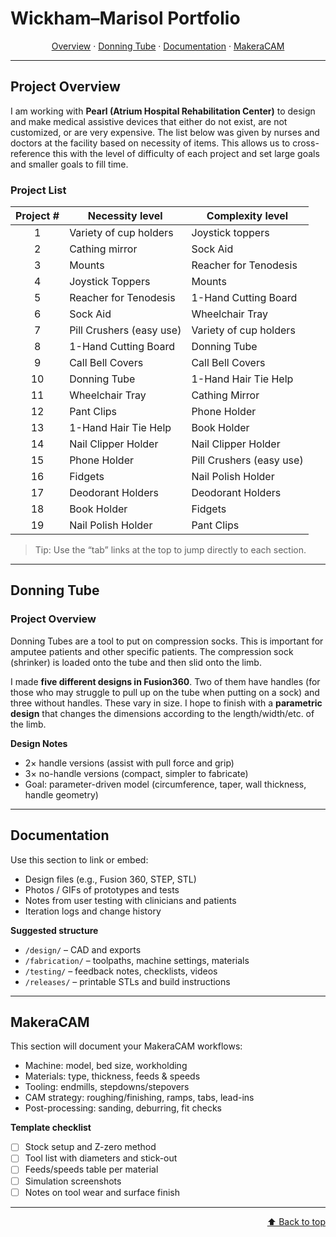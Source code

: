 # Wickham–Marisol Portfolio

<p align="center">
  <a href="#project-overview">Overview</a> ·
  <a href="#donning-tube">Donning Tube</a> ·
  <a href="#documentation">Documentation</a> ·
  <a href="#makeracam">MakeraCAM</a>
</p>

---

## Project Overview

I am working with **Pearl (Atrium Hospital Rehabilitation Center)** to design and make medical assistive devices that either do not exist, are not customized, or are very expensive. The list below was given by nurses and doctors at the facility based on necessity of items. This allows us to cross-reference this with the level of difficulty of each project and set large goals and smaller goals to fill time.

### Project List

| **Project #** | **Necessity level**           | **Complexity level**         |
|:-------------:|-------------------------------|------------------------------|
| 1             | Variety of cup holders        | Joystick toppers             |
| 2             | Cathing mirror                | Sock Aid                     |
| 3             | Mounts                        | Reacher for Tenodesis        |
| 4             | Joystick Toppers              | Mounts                       |
| 5             | Reacher for Tenodesis         | 1-Hand Cutting Board         |
| 6             | Sock Aid                      | Wheelchair Tray              |
| 7             | Pill Crushers (easy use)      | Variety of cup holders       |
| 8             | 1-Hand Cutting Board          | Donning Tube                 |
| 9             | Call Bell Covers              | Call Bell Covers             |
| 10            | Donning Tube                  | 1-Hand Hair Tie Help         |
| 11            | Wheelchair Tray               | Cathing Mirror               |
| 12            | Pant Clips                    | Phone Holder                 |
| 13            | 1-Hand Hair Tie Help          | Book Holder                  |
| 14            | Nail Clipper Holder           | Nail Clipper Holder          |
| 15            | Phone Holder                  | Pill Crushers (easy use)     |
| 16            | Fidgets                       | Nail Polish Holder           |
| 17            | Deodorant Holders             | Deodorant Holders            |
| 18            | Book Holder                   | Fidgets                      |
| 19            | Nail Polish Holder            | Pant Clips                   |

> Tip: Use the “tab” links at the top to jump directly to each section.

---

## Donning Tube

### Project Overview

Donning Tubes are a tool to put on compression socks. This is important for amputee patients and other specific patients. The compression sock (shrinker) is loaded onto the tube and then slid onto the limb.

I made **five different designs in Fusion360**. Two of them have handles (for those who may struggle to pull up on the tube when putting on a sock) and three without handles. These vary in size. I hope to finish with a **parametric design** that changes the dimensions according to the length/width/etc. of the limb.

**Design Notes**
- 2× handle versions (assist with pull force and grip)
- 3× no-handle versions (compact, simpler to fabricate)
- Goal: parameter-driven model (circumference, taper, wall thickness, handle geometry)

---

## Documentation

Use this section to link or embed:
- Design files (e.g., Fusion 360, STEP, STL)
- Photos / GIFs of prototypes and tests
- Notes from user testing with clinicians and patients
- Iteration logs and change history

**Suggested structure**
- `/design/` – CAD and exports  
- `/fabrication/` – toolpaths, machine settings, materials  
- `/testing/` – feedback notes, checklists, videos  
- `/releases/` – printable STLs and build instructions

---

## MakeraCAM

This section will document your MakeraCAM workflows:
- Machine: model, bed size, workholding
- Materials: type, thickness, feeds & speeds
- Tooling: endmills, stepdowns/stepovers
- CAM strategy: roughing/finishing, ramps, tabs, lead-ins
- Post-processing: sanding, deburring, fit checks

**Template checklist**
- [ ] Stock setup and Z-zero method  
- [ ] Tool list with diameters and stick-out  
- [ ] Feeds/speeds table per material  
- [ ] Simulation screenshots  
- [ ] Notes on tool wear and surface finish  

---

<p align="right"><a href="#wickham–marisol-portfolio">⬆ Back to top</a></p>
